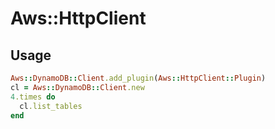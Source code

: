 # Aws::HttpClient

## Usage
```ruby
Aws::DynamoDB::Client.add_plugin(Aws::HttpClient::Plugin)
cl = Aws::DynamoDB::Client.new
4.times do
  cl.list_tables
end
```
